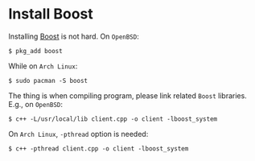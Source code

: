 # Install Boost

Installing [Boost](https://www.boost.org/) is not hard. On `OpenBSD`:  

	$ pkg_add boost

While on `Arch Linux`:  

	$ sudo pacman -S boost

The thing is when compiling program, please link related `Boost` libraries. E.g., on `OpenBSD`:  

	$ c++ -L/usr/local/lib client.cpp -o client -lboost_system

On `Arch Linux`, `-pthread` option is needed:  

	$ c++ -pthread client.cpp -o client -lboost_system